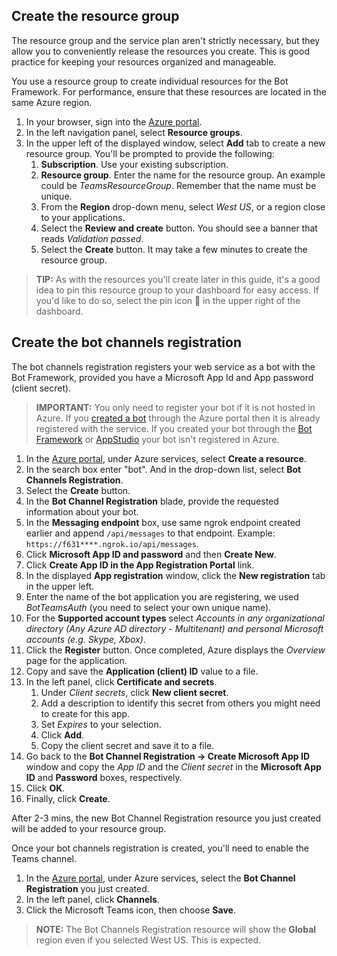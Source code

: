 ## Create the resource group

The resource group and the service plan aren't strictly necessary, but they allow you to conveniently release the resources you create. This is good practice for keeping your resources organized and manageable.

You use a resource group to create individual resources for the Bot Framework. For performance, ensure that these resources are located in the same Azure region.

1. In your browser, sign into the [Azure portal](https://portal.azure.com/).
1. In the left navigation panel, select **Resource groups**.
1. In the upper left of the displayed window, select **Add** tab to create a new resource group. You'll be prompted to provide the following:
    1. **Subscription**. Use your existing subscription.
    1. **Resource group**. Enter the name for the resource group. An example could be  *TeamsResourceGroup*. Remember that the name must be unique.
    1. From the **Region** drop-down menu, select *West US*, or a region close to your applications.
    1. Select the **Review and create** button. You should see a banner that reads *Validation passed*.
    1. Select the **Create** button. It may take a few minutes to create the resource group.

> **TIP:**
> As with the resources you'll create later in this guide, it's a good idea to pin this resource group to your dashboard for easy access. If you'd like to do so, select the pin icon &#128204; in the upper right of the dashboard.

## Create the bot channels registration

The bot channels registration registers your web service as a bot with the Bot Framework, provided you have a Microsoft App Id and App password (client secret).

> **IMPORTANT:**
> You only need to register your bot if it is not hosted in Azure. If you [created a bot](https://docs.microsoft.com/en-us/azure/bot-service/abs-quickstart?view=azure-bot-service-4.0&viewFallbackFrom=azure-bot-service-3.0&preserve-view=true) through the Azure portal then it is already registered with the service. If you created your bot through the [Bot Framework](https://dev.botframework.com/bots/new) or [AppStudio](https://docs.microsoft.com/en-us/microsoftteams/platform/concepts/build-and-test/app-studio-overview) your bot isn't registered in Azure.

1. In the [Azure portal](https://portal.azure.com/), under Azure services, select **Create a resource**.
1. In the search box enter "bot". And in the drop-down list, select **Bot Channels Registration**.
1. Select the **Create** button.
1. In the **Bot Channel Registration** blade, provide the requested information about your bot.
1. In the **Messaging endpoint** box, use same ngrok endpoint created earlier and append `/api/messages` to that endpoint. Example: `https://f631****.ngrok.io/api/messages`. 
1. Click **Microsoft App ID and password** and then **Create New**.
1. Click **Create App ID in the App Registration Portal** link.
1. In the displayed **App registration** window, click the **New registration** tab in the upper left.
1. Enter the name of the bot application you are registering, we used *BotTeamsAuth* (you need to select your own unique name).
1. For the **Supported account types** select *Accounts in any organizational directory (Any Azure AD directory - Multitenant) and personal Microsoft accounts (e.g. Skype, Xbox)*.
1. Click the **Register** button. Once completed, Azure displays the *Overview* page for the application.
1. Copy and save the **Application (client) ID** value to a file.
1. In the left panel, click **Certificate and secrets**.
    1. Under *Client secrets*, click **New client secret**.
    1. Add a description to identify this secret from others you might need to create for this app.
    1. Set *Expires* to your selection.
    1. Click **Add**.
    1. Copy the client secret and save it to a file.
1. Go back to the **Bot Channel Registration -> Create Microsoft App ID** window and copy the *App ID* and the *Client secret* in the **Microsoft App ID** and **Password** boxes, respectively.
1. Click **OK**.
1. Finally, click **Create**.

After 2-3 mins, the new Bot Channel Registration resource you just created will be added to your resource group.
  
Once your bot channels registration is created, you'll need to enable the Teams channel.

1. In the [Azure portal](https://portal.azure.com/), under Azure services, select the **Bot Channel Registration** you just created.
1. In the left panel, click **Channels**.
1. Click the Microsoft Teams icon, then choose **Save**.


> **NOTE:**
> The Bot Channels Registration resource will show the **Global** region even if you selected West US. This is expected.

